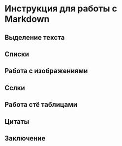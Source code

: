 # Инструкция для  работы  с  Markdown

## Выделение  текста

## Списки 

## Работа  с  изображениями

##  Сслки 

## Работа  стё таблицами

## Цитаты

## Заключение   